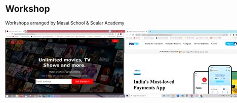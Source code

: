 # Workshop

Workshops arranged by Masai School &amp; Scalar Academy

<div style="display:flex">
<img style="width:75%;" src="Workshop-NetFlix/Screenshot-Netflix.png" />
<img style="width:75%;" src="Workshop-PayTM/Screenshot-Paytm.png" />
<img style="width:75%;" src="Workshop-Tinder/Screenshot-Tinder.png" />
<img style="width:75%;" src="Workshop - Spotify/Screenshot.png" />
<img style="width:75%;" src="Workshop-Dream11/Screenshot (164).png" />
<img style="width:75%;" src="Workshop-Nike/Screenshot-Nike.png" />


</div>
